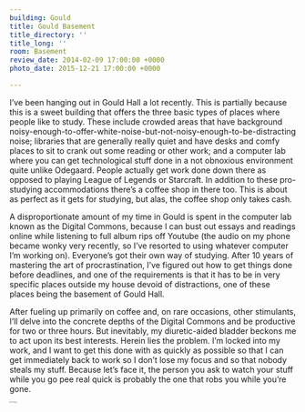 ```yaml
---
building: Gould
title: Gould Basement
title_directory: ''
title_long: ''
room: Basement
review_date: 2014-02-09 17:00:00 +0000
photo_date: 2015-12-21 17:00:00 +0000

---
```

I’ve been hanging out in Gould Hall a lot recently. This is partially because this is a sweet building that offers the three basic types of places where people like to study. These include crowded areas that have background noisy-enough-to-offer-white-noise-but-not-noisy-enough-to-be-distracting noise; libraries that are generally really quiet and have desks and comfy places to sit to crank out some reading or other work; and a computer lab where you can get technological stuff done in a not obnoxious environment quite unlike Odegaard. People actually get work done down there as opposed to playing League of Legends or Starcraft. In addition to these pro-studying accommodations there’s a coffee shop in there too. This is about as perfect as it gets for studying, but alas, the coffee shop only takes cash.

A disproportionate amount of my time in Gould is spent in the computer lab known as the Digital Commons, because I can bust out essays and readings online while listening to full album rips off Youtube (the audio on my phone became wonky very recently, so I’ve resorted to using whatever computer I’m working on). Everyone’s got their own way of studying. After 10 years of mastering the art of procrastination, I’ve figured out how to get things done before deadlines, and one of the requirements is that it has to be in very specific places outside my house devoid of distractions, one of these places being the basement of Gould Hall.

After fueling up primarily on coffee and, on rare occasions, other stimulants, I’ll delve into the concrete depths of the Digital Commons and be productive for two or three hours. But inevitably, my diuretic-aided bladder beckons me to act upon its best interests. Herein lies the problem. I’m locked into my work, and I want to get this done with as quickly as possible so that I can get immediately back to work so I don’t lose my focus and so that nobody steals my stuff. Because let’s face it, the person you ask to watch your stuff while you go pee real quick is probably the one that robs you while you’re gone.

<img src="/uw_bathrooms/uploads/gould_b_sink.jpg" data-lity />

The bathroom complementing the Digital Commons is a good facilitator of haste-making. I enjoy it very much because it’s minimally furnished with two urinals and a stall and no windows. I like it because it’s not a great bathroom at all so you want to get the hell out of there.

<img src="/uw_bathrooms/uploads/gould_b_toilet.jpg" data-lity />

Which is not to say that you can’t appreciate the nuances. It’s rarely ever clean but also rarely ever dirty. It has reached equilibrium in the dirtiness spectrum and has the astonishing feature of being able to maintain this balance for extended periods of time. The basement also appears to house several faculty offices, of which the inhabitants use this restroom in harmless but typically unconventional ways, including upkeep of personal oral hygiene and a receptacle in which to soak and clean dishes, cups, and utensils. Run-ins with these faculty members are very infrequent but their presence in the basement will occasionally be let known by a lone dirty plate or cup in one of the sinks. I’ve come to appreciate these idiosyncrasies rather than scorn them as it offers much-needed respite from the never-ending onslaught of homework.